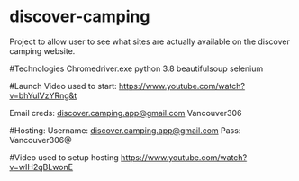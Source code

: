 # discover-camping
Project to allow user to see what sites are actually available on the discover camping website.

#Technologies
Chromedriver.exe
python 3.8
	beautifulsoup
selenium

#Launch
Video used to start:
https://www.youtube.com/watch?v=bhYulVzYRng&t

Email creds:
discover.camping.app@gmail.com
Vancouver306

#Hosting:
Username: discover.camping.app@gmail.com
Pass: Vancouver306@


#Video used to setup hosting
https://www.youtube.com/watch?v=wIH2qBLwonE